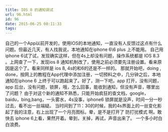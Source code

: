 ```yaml
---
title: IOS 8 的通知调试
url: 96.html
id: 96
date: 2015-06-25 08:11:33
tags:
---
```


自己的一个App以前开发的，使用IOS的本地通知，一直没有人反馈过这点有什么问题。但最近几天，有人找我说，本地通知在iphone 6\\6 plus 上不能用。 自己用iphone 6试了试，发现确实这样，但在4s上却没有问题，操作系统都是 IOS 8.3 。上网查了一下，发现ios 8 通知机制改了，使用之前必须要先注册设置。看来原因是这个了。看来同样是 ios 8, 4s的和6的还是不一样的。 那就开始吧，doing , done，按网上的教程在App代理中添加注册，一切预料之中，几分钟之后，本地通知在iphone 6 上终于可以跑起来了。好了，测一下吧，app 打开，没有问题，app 后台，没有问题，锁屏，哦，怎么回事，能收到通知，但没有声音，哪里出了问题？ 由于对这个新的通知不熟悉，只能开始疯狂的查文档，google，baidu，bing,bang，一头雾水，4s没事，iphone6 锁屏就是没声，时间一分一秒过去，看不出一丝端疑。 当时间到了11：30的时候，我的4s界面上的一丝变化影起了我的注意，右上出现了一个月亮图标。晕，是不是打开了 防打扰模式 啊。敢快去 iphone 6上看，果然开着。晕到，关掉，再试，声音出来了。 一个多小时白白浪费。